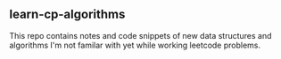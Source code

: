 ## learn-cp-algorithms
This repo contains notes and code snippets of new data structures and 
algorithms I'm not familar with yet while working leetcode problems.

